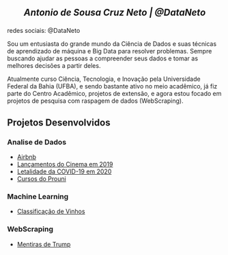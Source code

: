 ## <p align="center">*Antonio de Sousa Cruz Neto | @DataNeto* </p>

redes sociais: @DataNeto

  Sou um entusiasta do grande mundo da Ciência de Dados e suas técnicas de aprendizado de máquina e Big Data para resolver problemas. Sempre buscando ajudar as pessoas a compreender seus dados e tomar as melhores decisões a partir deles.

Atualmente curso Ciência, Tecnologia, e Inovação pela Universidade Federal da Bahia (UFBA), e sendo bastante ativo no meio acadêmico, já fiz parte do Centro Acadêmico, projetos de extensão, e agora estou focado em projetos de pesquisa com raspagem de dados (WebScraping).

## Projetos Desenvolvidos
### Analise de Dados
* [Airbnb](https://github.com/dataneto/Data-Analysis/tree/master/Airbnb)
* [Lançamentos do Cinema em 2019](https://github.com/dataneto/Data-Analysis/tree/master/Cinema/)
* [Letalidade da COVID-19 em 2020](https://github.com/dataneto/Data-Analysis/tree/master/Covid19)
* [Cursos do Prouni](https://github.com/dataneto/Data-Analysis/tree/master/Cursos_Prouni)

### Machine Learning
* [Classificação de Vinhos](https://github.com/dataneto/Machine-Learning/tree/master/Classificacao_de_vinhos)

### WebScraping
* [Mentiras de Trump](https://github.com/dataneto/Web-Scraping/tree/master/Mentiras_de_Trump)
